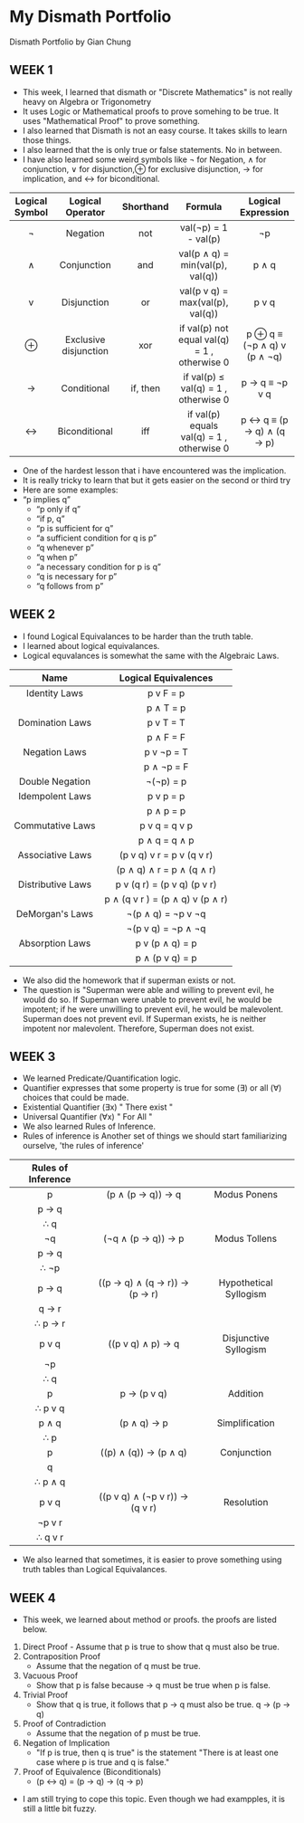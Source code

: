 # My Dismath Portfolio
Dismath Portfolio by Gian Chung
## WEEK 1
- This week, I learned that dismath or "Discrete Mathematics" is not really heavy on Algebra or Trigonometry
- It uses Logic or Mathematical proofs to prove somehing to be true. It uses "Mathematical Proof" to prove something.
- I also learned that Dismath is not an easy course. It takes skills to learn those things.
- I also learned that the is only true or false statements. No in between.
- I have also learned some weird symbols like ¬ for Negation, ∧ for conjunction, ∨ for disjunction,⊕ for exclusive disjunction,  →
 for implication, and ↔ for biconditional.

| Logical Symbol  |  Logical Operator | Shorthand | Formula | Logical Expression |
| :-----: |:-------:|:-----:| :-------: | :-------: |
| ¬ |Negation | not | val(¬p) = 1 - val(p) | ¬p |
| ∧ | Conjunction | and | val(p ∧ q) = min(val(p), val(q)) | p ∧ q |
| v | Disjunction | or | val(p v q) = max(val(p), val(q)) | p v q |
| ⊕ | Exclusive disjunction | xor | if val(p)  not equal val(q) = 1 , otherwise  0|  p ⊕ q  ≡ (¬p ∧ q) v (p ∧ ¬q) |
| → | Conditional | if, then | if val(p)  ≤ val(q) = 1 , otherwise  0  | p → q ≡  ¬p v q |
| ↔ | Biconditional | iff | if val(p) equals val(q) = 1 , otherwise  0 |  p ↔ q ≡ (p → q) ∧ (q → p) | 
- One of the hardest lesson that i have encountered was the implication.
- It is really tricky to learn that but it gets easier on the second or third try
- Here are some examples:
 - “p implies q”
    - “p only if q”
    - “if p, q”
    - “p is sufficient for q”
    - “a sufficient condition for q is p”
    - “q whenever p”
    - “q when p”
    - “a necessary condition for p is q”
    - “q is necessary for p”
    - “q follows from p”

## WEEK 2
  - I found Logical Equivalances to be harder than the truth table.
  - I learned about logical equivalances.
  - Logical equvalances is somewhat the same with the Algebraic Laws.
  
  | Name  |  Logical Equivalences |
| :-----: |:-------:|
| Identity Laws |  p v F = p |
                | p ∧ T = p |
| Domination Laws | p v T = T |
                  | p ∧ F = F |
| Negation Laws | p v ¬p = T |
                | p ∧ ¬p = F |
| Double Negation | ¬(¬p) = p |
| Idempolent Laws | p v p = p |
                  | p ∧ p = p |
| Commutative Laws | p v q = q v p |
                   | p ∧ q = q ∧ p |
| Associative Laws | (p v q) v r = p v (q v r) |
                   | (p ∧ q) ∧ r = p ∧ (q ∧ r) |
| Distributive Laws | p v (q r) = (p v q)  (p v r) |
                    | p ∧ (q v r ) = (p ∧ q) v (p ∧ r)
| DeMorgan's Laws | ¬(p ∧ q) = ¬p v ¬q |
                  | ¬(p v q) = ¬p ∧ ¬q |
| Absorption Laws | p v (p ∧ q) = p |
                  | p ∧ (p v q) = p |

 - We also did the homework that if superman exists or not.
 - The question is "Superman were able and willing to prevent evil, he would do so. 
  If Superman were unable to prevent evil, he would be impotent; if he were unwilling to prevent evil, he would be malevolent.
  Superman does not prevent evil. If Superman exists, he is neither impotent nor malevolent. Therefore, Superman does not exist.

## WEEK 3
  - We learned Predicate/Quantification logic.
  - Quantifier expresses that some property is true for some (∃) or all (∀) choices that could be made.
  - Existential Quantifier (∃x)
         " There exist "
  - Universal Quantifier (∀x)
         " For All "
  - We also learned Rules of Inference.
  - Rules of inference is Another set of things we should start familiarizing ourselve, 'the rules of inference'
  
  | Rules of Inference | | |
| :-----: |:-------:|:-----:|
| p | (p ∧ (p → q)) → q | Modus Ponens |
| p → q |
| ∴ q |
| ¬q | (¬q ∧ (p → q)) →  p | Modus Tollens |
| p → q |
| ∴ ¬p |
| p → q | ((p → q) ∧ (q → r)) → (p → r) | Hypothetical Syllogism |
| q → r |
| ∴ p → r |
| p v q | ((p v q) ∧  p) → q | Disjunctive Syllogism |
| ¬p |
| ∴ q |
| p | p → (p v q) | Addition |
| ∴ p v q |
| p ∧ q | (p ∧ q) → p | Simplification |
| ∴ p |
| p | ((p) ∧ (q)) → (p ∧ q) | Conjunction |
| q |
| ∴ p ∧ q |
| p v q | ((p v q) ∧ (¬p v r)) → (q v r) | Resolution |
| ¬p v r |
| ∴ q v r |
  - We also learned that sometimes, it is easier to prove something using truth tables than Logical Equivalances.

## WEEK 4  
  - This week, we learned about method or proofs. the proofs are listed below.
1. Direct Proof 
        - Assume that p is true to show that q must also be true.
  2. Contraposition Proof
        - Assume that the negation of q must be true.
  3. Vacuous Proof 
        - Show that p is false because → q  must be true when p is false.
  4. Trivial Proof 
        - Show that q is true, it follows that p → q must also be true. q → (p → q) 
  5. Proof of Contradiction 
        - Assume that the negation of p must be true.
  6. Negation of Implication 
        - "If p is true, then q is true" is the statement "There is at least one case where p is true and q is false."
  7. Proof of Equivalence (Biconditionals) 
        - (p ↔ q) = (p → q) → (q → p)
- I am still trying to cope this topic. Even though we had exampples, it is still a little bit fuzzy.
